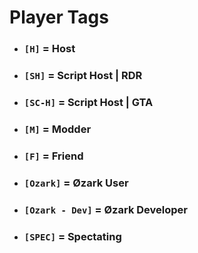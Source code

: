 # Player Tags

- ### `[H]` = Host
- ### `[SH]` = Script Host | RDR
- ### `[SC-H]` = Script Host | GTA
- ### `[M]` = Modder
- ### `[F]` = Friend
- ### `[Ozark]` = Øzark User
- ### `[Ozark - Dev]` = Øzark Developer
- ### `[SPEC]` = Spectating
